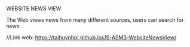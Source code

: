 WEBSITE NEWS VIEW

The Web views news from many different sources, users can search for news.

//Link web:
https://taihuynhpl.github.io/JS-ASM3-WebsiteNewsView/

